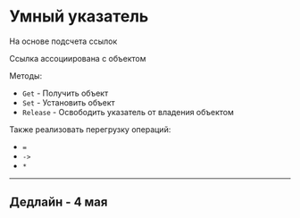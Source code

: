 # Умный указатель
На основе подсчета ссылок

Ссылка ассоциирована с объектом

Методы:
 - ```Get``` - Получить объект
 - ```Set``` - Установить объект
 - ```Release``` - Освободить указатель от владения объектом
 
Также реализовать перегрузку операций:
 - ```=```
 - ```->```
 - ```*```
 
 ---
##  Дедлайн - 4 мая
